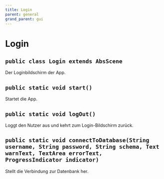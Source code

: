 ```yaml
---
title: Login
parent: general
grand_parent: gui
---
```


# Login


## `public class Login extends AbsScene`

Der Loginbildschirm der App.

## `public static void start()`

Startet die App.

## `public static void logOut()`

Loggt den Nutzer aus und kehrt zum Login-Bildschirm zurück.

## `public static void connectToDatabase(String username, String password, String schema, Text warnText, TextArea errorText, ProgressIndicator indicator)`

Stellt die Verbindung zur Datenbank her.
